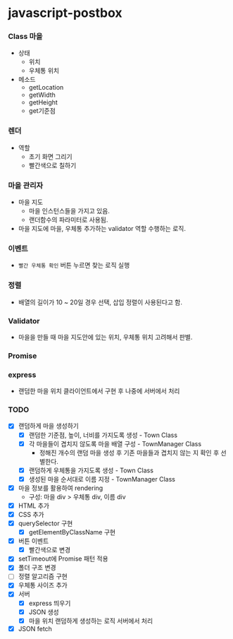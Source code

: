 # javascript-postbox

### Class 마을

- 상태
  - 위치
  - 우체통 위치
- 메소드
  - getLocation
  - getWidth
  - getHeight
  - get기준점

### 렌더

- 역할
  - 초기 화면 그리기
  - 빨간색으로 칠하기

### 마을 관리자

- 마을 지도
  - 마을 인스턴스들을 가지고 있음.
  - 랜더함수의 파라미터로 사용됨.
- 마을 지도에 마을, 우체통 추가하는 validator 역할 수행하는 로직.

### 이벤트

- `빨간 우체통 확인` 버튼 누르면 찾는 로직 실행

### 정렬

- 배열의 길이가 10 ~ 20일 경우 선택, 삽입 정렬이 사용된다고 함.

### Validator

- 마을을 만들 때 마을 지도안에 있는 위치, 우체통 위치 고려해서 판별.

### Promise

### express

- 랜덤한 마을 위치 클라이언트에서 구현 후 나중에 서버에서 처리

### TODO

- [x] 랜덤하게 마을 생성하기
  - [x] 랜덤한 기준점, 높이, 너비를 가지도록 생성 - Town Class
  - [x] 각 마을들이 겹치지 않도록 마을 배열 구성 - TownManager Class
    - 정해진 개수의 랜덤 마을 생성 후 기존 마을들과 겹치지 않는 지 확인 후 선별한다.
  - [x] 랜덤하게 우체통을 가지도록 생성 - Town Class
  - [x] 생성된 마을 순서대로 이름 지정 - TownManager Class
- [x] 마을 정보를 활용하여 rendering
  - 구성: 마을 div > 우체통 div, 이름 div
- [x] HTML 추가
- [x] CSS 추가
- [x] querySelector 구현
  - [x] getElementByClassName 구현
- [x] 버튼 이벤트
  - [x] 빨간색으로 변경
- [x] setTimeout에 Promise 패턴 적용
- [x] 폴더 구조 변경
- [ ] 정렬 알고리즘 구현
- [x] 우체통 사이즈 추가
- [x] 서버
  - [x] express 띄우기
  - [x] JSON 생성
  - [x] 마을 위치 랜덤하게 생성하는 로직 서버에서 처리
- [x] JSON fetch
